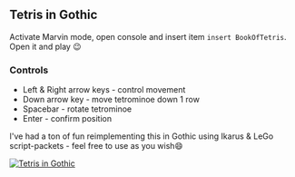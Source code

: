 ## Tetris in Gothic
Activate Marvin mode, open console and insert item `insert BookOfTetris`. Open it and play :wink:
### Controls
 - Left & Right arrow keys - control movement
 - Down arrow key - move tetrominoe down 1 row
 - Spacebar - rotate tetrominoe
 - Enter - confirm position

I've had a ton of fun reimplementing this in Gothic using Ikarus & LeGo script-packets - feel free to use as you wish:smile:

[![Tetris in Gothic](https://img.youtube.com/vi/NeCpakORvTg/0.jpg)](https://www.youtube.com/watch?v=NeCpakORvTg)